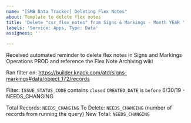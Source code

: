 ```yaml
---
name: "[SMB Data Tracker] Deleting Flex Notes"
about: Template to delete flex notes
title: 'Delete "csr_flex_notes" from Signs & Markings - Month YEAR '
labels: 'Service: Apps, Type: Data'
assignees: ''

---
```


Received automated reminder to delete flex notes in Signs and Markings Operations PROD and reference the Flex Note Archiving wiki

Ran filter on: https://builder.knack.com/atd/signs-markings#data/object_172/records

Filter:
`ISSUE_STATUS_CODE` contains `closed`
`CREATED_DATE` is `before` 6/30/19 - NEEDS_CHANGING

Total Records: `NEEDS_CHANGING`
To Delete: `NEEDS_CHANGING` (number of records from running the query)
New Total: `NEEDS_CHANGING`
